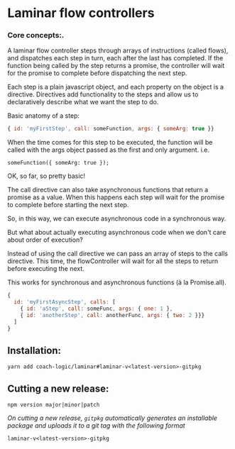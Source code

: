 # Laminar flow controllers

### Core concepts:.

A laminar flow controller steps through arrays of instructions (called flows), and dispatches each step in turn, each after the last has completed. If the function being called by the step returns a promise, the controller will wait for the promise to complete before dispatching the next step. 

Each step is a plain javascript object, and each property on the object is a directive. Directives add functionality to the steps and allow us to declaratively describe what we want the step to do.  

Basic anatomy of a step:
```JavaScript
{ id: 'myFirstStep', call: someFunction, args: { someArg: true }}
```
When the time comes for this step to be executed, the function will be called with the args object passed as the first and only argument. i.e. 
```
someFunction({ someArg: true });
```
OK, so far, so pretty basic!

The call directive can also take asynchronous functions that return a promise as a value.  When this happens each step will wait for the promise to complete before starting the next step. 

So, in this way, we can execute asynchronous code in a synchronous way.

But what about actually executing asynchronous code when we don't care about order of execution?

Instead of using the call directive we can pass an array of steps to the calls directive. This time, the flowController will wait for all the steps to return before executing the next. 

This works for synchronous and asynchronous functions (à la Promise.all).

```JavaScript
{
  id: 'myFirstAsyncStep', calls: [
    { id: 'aStep', call: someFunc, args: { one: 1 },
    { id: 'anotherStep', call: anotherFunc, args: { two: 2 }}}
  ]
}
```

## Installation: 
```
yarn add coach-logic/laminar#laminar-v<latest-version>-gitpkg
```

## Cutting a new release:
```
npm version major|minor|patch
```
*On cutting a new release, `gitpkg` automatically generates an installable package and uploads it to a git tag with the following format* 
```
laminar-v<latest-version>-gitpkg
```